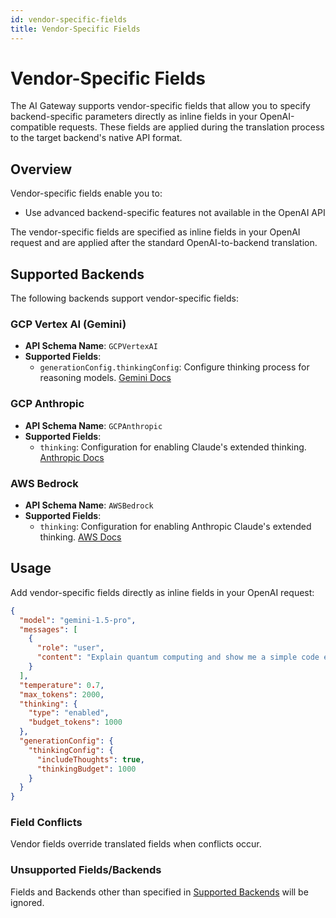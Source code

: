 ```yaml
---
id: vendor-specific-fields
title: Vendor-Specific Fields
---
```


# Vendor-Specific Fields

The AI Gateway supports vendor-specific fields that allow you to specify backend-specific parameters directly as inline fields in your OpenAI-compatible requests. These fields are applied during the translation process to the target backend's native API format.

## Overview

Vendor-specific fields enable you to:
- Use advanced backend-specific features not available in the OpenAI API

The vendor-specific fields are specified as inline fields in your OpenAI request and are applied after the standard OpenAI-to-backend translation.

## Supported Backends

The following backends support vendor-specific fields:

### GCP Vertex AI (Gemini)
- **API Schema Name**: `GCPVertexAI`
- **Supported Fields**:
  - `generationConfig.thinkingConfig`: Configure thinking process for reasoning models. [Gemini Docs](https://cloud.google.com/vertex-ai/docs/reference/rest/v1/GenerationConfig#ThinkingConfig)

### GCP Anthropic
- **API Schema Name**: `GCPAnthropic`
- **Supported Fields**:
    - `thinking`: Configuration for enabling Claude's extended thinking. [Anthropic Docs](https://docs.anthropic.com/en/api/messages#body-thinking)

### AWS Bedrock
- **API Schema Name**: `AWSBedrock`
- **Supported Fields**:
    - `thinking`: Configuration for enabling Anthropic Claude's extended thinking. [AWS Docs](https://docs.aws.amazon.com/bedrock/latest/userguide/claude-messages-extended-thinking.html)

## Usage

Add vendor-specific fields directly as inline fields in your OpenAI request:

```json
{
  "model": "gemini-1.5-pro",
  "messages": [
    {
      "role": "user",
      "content": "Explain quantum computing and show me a simple code example."
    }
  ],
  "temperature": 0.7,
  "max_tokens": 2000,
  "thinking": {
    "type": "enabled",
    "budget_tokens": 1000
  },
  "generationConfig": {
    "thinkingConfig": {
      "includeThoughts": true,
      "thinkingBudget": 1000
    }
  }
}
```

### Field Conflicts
Vendor fields override translated fields when conflicts occur.

### Unsupported Fields/Backends
Fields and Backends other than specified in [Supported Backends](#supported-backends) will be ignored.
